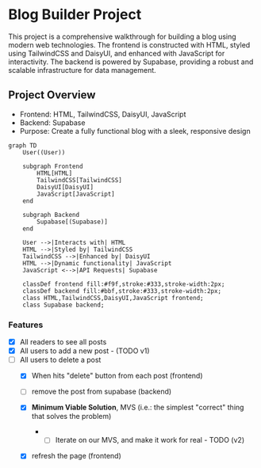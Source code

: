 # Blog Builder Project

This project is a comprehensive walkthrough for building a blog using modern web technologies. The frontend is constructed with HTML, styled using TailwindCSS and DaisyUI, and enhanced with JavaScript for interactivity. The backend is powered by Supabase, providing a robust and scalable infrastructure for data management.

## Project Overview

- Frontend: HTML, TailwindCSS, DaisyUI, JavaScript
- Backend: Supabase
- Purpose: Create a fully functional blog with a sleek, responsive design

```mermaid
graph TD
    User((User))
    
    subgraph Frontend
        HTML[HTML]
        TailwindCSS[TailwindCSS]
        DaisyUI[DaisyUI]
        JavaScript[JavaScript]
    end
    
    subgraph Backend
        Supabase[(Supabase)]
    end
    
    User -->|Interacts with| HTML
    HTML -->|Styled by| TailwindCSS
    TailwindCSS -->|Enhanced by| DaisyUI
    HTML -->|Dynamic functionality| JavaScript
    JavaScript <-->|API Requests| Supabase
    
    classDef frontend fill:#f9f,stroke:#333,stroke-width:2px;
    classDef backend fill:#bbf,stroke:#333,stroke-width:2px;
    class HTML,TailwindCSS,DaisyUI,JavaScript frontend;
    class Supabase backend;
```

### Features

- [x] All readers to see all posts
- [x] All users to add a new post - (TODO v1)
- [ ] All users to delete a post
    - [x] When hits "delete" button from each post (frontend)
    - [ ] remove the post from supabase (backend)
    -  [x] **Minimum Viable Solution**, MVS (i.e.: the simplest "correct" thing that solves the problem)  
        - - [ ] Iterate on our MVS, and make it work for real - TODO (v2)
    - [x] refresh the page (frontend)
  
  